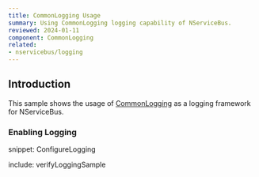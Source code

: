 ```yaml
---
title: CommonLogging Usage
summary: Using CommonLogging logging capability of NServiceBus.
reviewed: 2024-01-11
component: CommonLogging
related:
- nservicebus/logging
---
```


## Introduction

This sample shows the usage of [CommonLogging](http://netcommon.sourceforge.net/) as a logging framework for NServiceBus.

### Enabling Logging

snippet: ConfigureLogging

include: verifyLoggingSample

